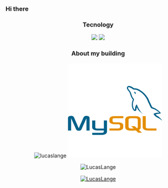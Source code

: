 <h3> Hi there <h3> 
<h3 align="center">Tecnology </h3>
<p align="center">
   
</p>
<p align="center">
    <img src="https://img.shields.io/badge/language-HTML-red"/>
    <img src="https://img.shields.io/badge/language-css-blue"/>
</p>
<h3 align="center">About my building</h3>

<p align="center">
    <img src="" alt="lucaslange"/>
    <img src="https://raw.githubusercontent.com/devicons/devicon/master/icons/mysql/mysql-original-wordmark.svg" alt="lucaslange"/>
</p>
<p align="center">
    <img src="https://github-readme-stats.vercel.app/api?username=lucasMullerLange&show_icons=true" alt="LucasLange"/>
</p>

<p align="center">
    <a href="https://www.linkedin.com/in/lucas-lange-28a38a123/" target="blank">
        <img align="center" src="https://cdn.jsdelivr.net/npm/simple-icons@3.0.1/icons/linkedin.svg" alt="LucasLange" height="20" width="20" />
    </a>
</p>


 
